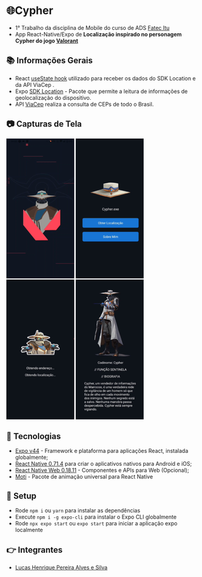 # 🌐Cypher
* 1° Trabalho da disciplina de Mobile do curso de ADS [Fatec Itu](https://fatecitu.edu.br/portal/cursos/analise-e-desenvolvimento-de-sistemas/)
* App React-Native/Expo de **Localização inspirado no personagem Cypher do jogo [Valorant](https://playvalorant.com/pt-br/?gclid=CjwKCAjw3POhBhBQEiwAqTCuBsSOqclOr-jiEPABjzKKJLVEawMnVLksGHC7X_DpnEhuTvlFAQPjURoCpNEQAvD_BwE&gclsrc=aw.ds)**

## :books: Informações Gerais
- React [useState hook](https://reactjs.org/docs/hooks-state.html) utilizado para receber os dados do SDK Location e da API ViaCep .
- Expo [SDK Location](https://docs.expo.dev/versions/latest/sdk/location/) - Pacote que permite a leitura de informações de geolocalização do dispositivo.
- API [ViaCep](https://viacep.com.br/)  realiza a consulta de CEPs de todo o Brasil.


## :camera: Capturas de Tela
![Loading](./assets/readme/loading.png)  ![Cypher](./assets/readme/cypher.png) ![Ultimate](./assets/readme/ultimate.png)  ![About](./assets/readme/about.png)

## :signal_strength: Tecnologias

* [Expo v44](https://docs.expo.io/) - Framework e plataforma para aplicações React, instalada globalmente; 
* [React Native 0.71.4](https://reactnative.dev/) para criar o aplicativos nativos para Android e iOS;
* [React Native Web 0.18.11](https://www.npmjs.com/package/react-native-web) - Componentes e APIs para Web (Opcional);
* [Moti](https://moti.fyi) - Pacote de animação universal para React Native

## :floppy_disk: Setup

* Rode `npm i` ou `yarn` para instalar as dependências
* Execute `npm i -g expo-cli` para instalar o Expo CLI globalmente
* Rode `npx expo start` ou `expo start`  para iniciar a aplicação expo localmente

## :point_right: Integrantes
* [Lucas Henrique Pereira Alves e Silva](https://github.com/7Lucas)

